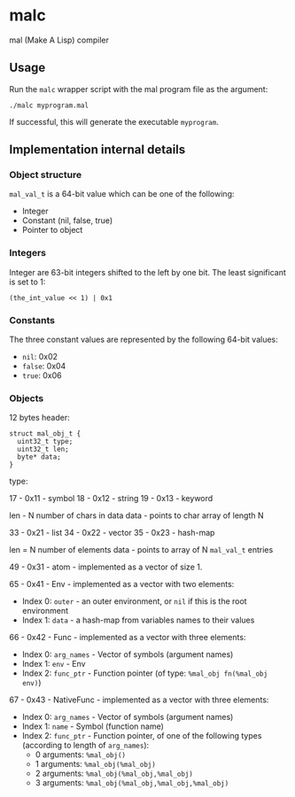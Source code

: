 # malc

mal (Make A Lisp) compiler

## Usage

Run the `malc` wrapper script with the mal program file as the argument:

    ./malc myprogram.mal

If successful, this will generate the executable `myprogram`.

## Implementation internal details

### Object structure

`mal_val_t` is a 64-bit value which can be one of the following:

* Integer
* Constant (nil, false, true)
* Pointer to object

### Integers

Integer are 63-bit integers shifted to the left by one bit. The least
significant is set to 1:

    (the_int_value << 1) | 0x1

### Constants

The three constant values are represented by the following 64-bit values:

* `nil`: 0x02
* `false`: 0x04
* `true`: 0x06

### Objects

12 bytes header:

```
struct mal_obj_t {
  uint32_t type;
  uint32_t len;
  byte* data;
}
```

type:

17 - 0x11 - symbol
18 - 0x12 - string
19 - 0x13 - keyword

 len - N number of chars in data
 data - points to char array of length N

33 - 0x21 - list
34 - 0x22 - vector
35 - 0x23 - hash-map

  len = N number of elements
  data - points to array of N `mal_val_t` entries

49 - 0x31 - atom - implemented as a vector of size 1.

65 - 0x41 - Env - implemented as a vector with two elements:

* Index 0: `outer` - an outer environment, or `nil` if this is the root environment
* Index 1: `data` - a hash-map from variables names to their values

66 - 0x42 - Func - implemented as a vector with three elements:

* Index 0: `arg_names` - Vector of symbols (argument names)
* Index 1: `env` - Env
* Index 2: `func_ptr` - Function pointer (of type: `%mal_obj fn(%mal_obj env)`)

67 - 0x43 - NativeFunc - implemented as a vector with three elements:

* Index 0: `arg_names` - Vector of symbols (argument names)
* Index 1: `name` - Symbol (function name)
* Index 2: `func_ptr` - Function pointer, of one of the following types (according to length of `arg_names`):
  - 0 arguments: `%mal_obj()`
  - 1 arguments: `%mal_obj(%mal_obj)`
  - 2 arguments: `%mal_obj(%mal_obj,%mal_obj)`
  - 3 arguments: `%mal_obj(%mal_obj,%mal_obj,%mal_obj)`
